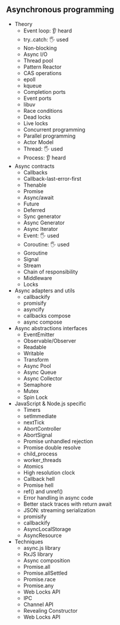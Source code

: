 ## Asynchronous programming

- Theory
  - Event loop: 👂 heard
  - try..catch: 🖐️ used
  - Non-blocking
  - Async I/O
  - Thread pool
  - Pattern Reactor
  - CAS operations
  - epoll
  - kqueue
  - Completion ports
  - Event ports
  - libuv
  - Race conditions
  - Dead locks
  - Live locks
  - Concurrent programming
  - Parallel programming
  - Actor Model
  - Thread: 🖐️ used
  - Process: 👂 heard
- Async contracts
  - Callbacks
  - Callback-last-error-first
  - Thenable
  - Promise
  - Async/await
  - Future
  - Deferred
  - Sync generator
  - Async Generator
  - Async Iterator
  - Event: 🖐️ used
  - Coroutine: 🖐️ used
  - Goroutine
  - Signal
  - Stream
  - Chain of responsibility
  - Middleware
  - Locks
- Async adapters and utils
  - callbackify
  - promisify
  - asyncify
  - callbacks compose
  - async compose
- Async abstractions interfaces
  - EventEmitter
  - Observable/Observer
  - Readable
  - Writable
  - Transform
  - Async Pool
  - Async Queue
  - Async Collector
  - Semaphore
  - Mutex
  - Spin Lock
- JavaScript & Node.js specific
  - Timers
  - setImmediate
  - nextTick
  - AbortController
  - AbortSignal
  - Promise unhandled rejection
  - Promise double resolve
  - child_process
  - worker_threads
  - Atomics
  - High resolution clock
  - Callback hell
  - Promise hell
  - ref() and unref()
  - Error handling in async code
  - Better stack traces with return await
  - JSON: streaming serialization
  - promisify
  - callbackify
  - AsyncLocalStorage
  - AsyncResource
- Techniques
  - async.js library
  - RxJS library
  - Async composition
  - Promise.all
  - Promise.allSettled
  - Promise.race
  - Promise.any
  - Web Locks API
  - IPC
  - Channel API
  - Revealing Constructor
  - Web Locks API
